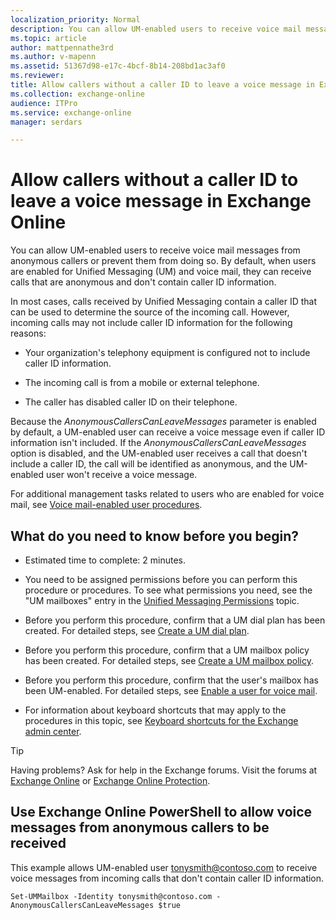 ```yaml
---
localization_priority: Normal
description: You can allow UM-enabled users to receive voice mail messages from anonymous callers or prevent them from doing so. By default, when users are enabled for Unified Messaging (UM) and voice mail, they can receive calls that are anonymous and don't contain caller ID information.
ms.topic: article
author: mattpennathe3rd
ms.author: v-mapenn
ms.assetid: 51367d98-e17c-4bcf-8b14-208bd1ac3af0
ms.reviewer: 
title: Allow callers without a caller ID to leave a voice message in Exchange Online
ms.collection: exchange-online
audience: ITPro
ms.service: exchange-online
manager: serdars

---
```


# Allow callers without a caller ID to leave a voice message in Exchange Online

You can allow UM-enabled users to receive voice mail messages from anonymous callers or prevent them from doing so. By default, when users are enabled for Unified Messaging (UM) and voice mail, they can receive calls that are anonymous and don't contain caller ID information.

In most cases, calls received by Unified Messaging contain a caller ID that can be used to determine the source of the incoming call. However, incoming calls may not include caller ID information for the following reasons:

- Your organization's telephony equipment is configured not to include caller ID information.

- The incoming call is from a mobile or external telephone.

- The caller has disabled caller ID on their telephone.

Because the _AnonymousCallersCanLeaveMessages_ parameter is enabled by default, a UM-enabled user can receive a voice message even if caller ID information isn't included. If the _AnonymousCallersCanLeaveMessages_ option is disabled, and the UM-enabled user receives a call that doesn't include a caller ID, the call will be identified as anonymous, and the UM-enabled user won't receive a voice message.

For additional management tasks related to users who are enabled for voice mail, see [Voice mail-enabled user procedures](voice-mail-enabled-user-procedures.md).

## What do you need to know before you begin?

- Estimated time to complete: 2 minutes.

- You need to be assigned permissions before you can perform this procedure or procedures. To see what permissions you need, see the "UM mailboxes" entry in the [Unified Messaging Permissions](https://technet.microsoft.com/library/d326c3bc-8f33-434a-bf02-a83cc26a5498.aspx) topic.

- Before you perform this procedure, confirm that a UM dial plan has been created. For detailed steps, see [Create a UM dial plan](../../voice-mail-unified-messaging/connect-voice-mail-system/create-um-dial-plan.md).

- Before you perform this procedure, confirm that a UM mailbox policy has been created. For detailed steps, see [Create a UM mailbox policy](create-um-mailbox-policy.md).

- Before you perform this procedure, confirm that the user's mailbox has been UM-enabled. For detailed steps, see [Enable a user for voice mail](enable-a-user-for-voice-mail.md).

- For information about keyboard shortcuts that may apply to the procedures in this topic, see [Keyboard shortcuts for the Exchange admin center](../../accessibility/keyboard-shortcuts-in-admin-center.md).

> [!TIP]
> Having problems? Ask for help in the Exchange forums. Visit the forums at [Exchange Online](https://go.microsoft.com/fwlink/p/?linkId=267542) or [Exchange Online Protection](https://go.microsoft.com/fwlink/p/?linkId=285351).

## Use Exchange Online PowerShell to allow voice messages from anonymous callers to be received

This example allows UM-enabled user tonysmith@contoso.com to receive voice messages from incoming calls that don't contain caller ID information.

```
Set-UMMailbox -Identity tonysmith@contoso.com -AnonymousCallersCanLeaveMessages $true
```
